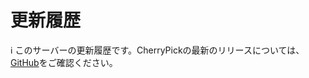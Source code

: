 # 更新履歴
<div class="info">ℹ️ このサーバーの更新履歴です。CherryPickの最新のリリースについては、<a href="https://github.com/kokonect-link/cherrypick/blob/master/CHANGELOG_CHERRYPICK.md" target="_blank">GitHub</a>をご確認ください。</div>

<!-- For translators: Do not edit these comments. -->
<!--[CHANGELOG]-->
